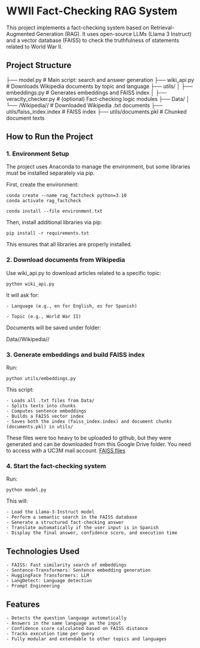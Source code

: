 # WWII Fact-Checking RAG System
This project implements a fact-checking system based on Retrieval-Augmented Generation (RAG). It uses open-source LLMs (Llama 3 Instruct) and a vector database (FAISS) to check the truthfulness of statements related to World War II.

## Project Structure

├── model.py                   # Main script: search and answer generation
├── wiki_api.py                 # Downloads Wikipedia documents by topic and language
├── utils/
│   ├── embeddings.py           # Generates embeddings and FAISS index
│   ├── veracity_checker.py     # (optional) Fact-checking logic modules
├── Data/
│   └── <topic>/Wikipedia/<language>/   # Downloaded Wikipedia .txt documents
├── utils/faiss_index.index     # FAISS index
├── utils/documents.pkl         # Chunked document texts

## How to Run the Project
### 1. Environment Setup
The project uses Anaconda to manage the environment, but some libraries must be installed separately via pip.

First, create the environment:

```
conda create --name rag_factcheck python=3.10
conda activate rag_factcheck
```
```
conda install --file environment.txt
```
Then, install additional libraries via pip:
```
pip install -r requirements.txt
```
This ensures that all libraries are properly installed.

### 2. Download documents from Wikipedia
Use wiki_api.py to download articles related to a specific topic:

```
python wiki_api.py
```

It will ask for:

    - Language (e.g., en for English, es for Spanish)

    - Topic (e.g., World War II)

Documents will be saved under folder:

Data/<topic>/Wikipedia/<language>/

### 3. Generate embeddings and build FAISS index
Run:
```
python utils/embeddings.py
```

This script:

    - Loads all .txt files from Data/
    - Splits texts into chunks
    - Computes sentence embeddings
    - Builds a FAISS vector index
    - Saves both the index (faiss_index.index) and document chunks (documents.pkl) in utils/

These files were too heavy to be uploaded to github, but they were generated and can be downloaded from this Google Drive folder. You need to access with a UC3M mail account. [FAISS files](https://drive.google.com/drive/folders/1daD5Bnlu5mziWF8gHbwgWNpXloonD0vS?usp=drive_link)

### 4. Start the fact-checking system
Run:
```
python model.py
```
This will:

    - Load the Llama-3-Instruct model
    - Perform a semantic search in the FAISS database
    - Generate a structured fact-checking answer
    - Translate automatically if the user input is in Spanish
    - Display the final answer, confidence score, and execution time

## Technologies Used
    - FAISS: Fast similarity search of embeddings
    - Sentence-Transformers: Sentence embedding generation
    - HuggingFace Transformers: LLM
    - LangDetect: Language detection
    - Prompt Engineering

## Features
    - Detects the question language automatically 
    - Answers in the same language as the input
    - Confidence score calculated based on FAISS distance
    - Tracks execution time per query
    - Fully modular and extendable to other topics and languages

